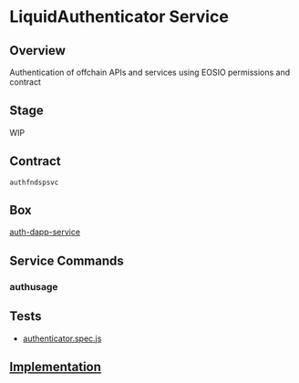 LiquidAuthenticator Service
=================

## Overview
Authentication of offchain APIs and services using EOSIO permissions and contract

## Stage
WIP

## Contract

```authfndspsvc```

## Box
[auth-dapp-service](../../developers/boxes/auth-dapp-service)

## Service Commands
### authusage
## Tests 
* [authenticator.spec.js](https://github.com/liquidapps-io/zeus-sdk/tree/master/boxes/groups/services/auth-dapp-service/test/authenticator.spec.js)
## [Implementation](https://github.com/liquidapps-io/zeus-sdk/tree/master/boxes/groups/services/auth-dapp-service/contracts/eos/dappservices/_auth_impl.hpp)
